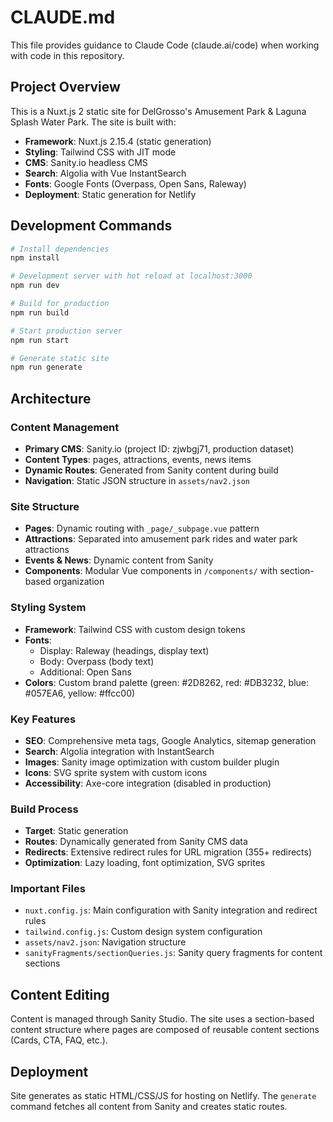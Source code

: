 # CLAUDE.md

This file provides guidance to Claude Code (claude.ai/code) when working with code in this repository.

## Project Overview

This is a Nuxt.js 2 static site for DelGrosso's Amusement Park & Laguna Splash Water Park. The site is built with:

- **Framework**: Nuxt.js 2.15.4 (static generation)
- **Styling**: Tailwind CSS with JIT mode
- **CMS**: Sanity.io headless CMS
- **Search**: Algolia with Vue InstantSearch
- **Fonts**: Google Fonts (Overpass, Open Sans, Raleway)
- **Deployment**: Static generation for Netlify

## Development Commands

```bash
# Install dependencies
npm install

# Development server with hot reload at localhost:3000
npm run dev

# Build for production
npm run build

# Start production server
npm run start

# Generate static site
npm run generate
```

## Architecture

### Content Management
- **Primary CMS**: Sanity.io (project ID: zjwbgj71, production dataset)
- **Content Types**: pages, attractions, events, news items
- **Dynamic Routes**: Generated from Sanity content during build
- **Navigation**: Static JSON structure in `assets/nav2.json`

### Site Structure
- **Pages**: Dynamic routing with `_page/_subpage.vue` pattern
- **Attractions**: Separated into amusement park rides and water park attractions
- **Events & News**: Dynamic content from Sanity
- **Components**: Modular Vue components in `/components/` with section-based organization

### Styling System
- **Framework**: Tailwind CSS with custom design tokens
- **Fonts**: 
  - Display: Raleway (headings, display text)
  - Body: Overpass (body text)
  - Additional: Open Sans
- **Colors**: Custom brand palette (green: #2D8262, red: #DB3232, blue: #057EA6, yellow: #ffcc00)

### Key Features
- **SEO**: Comprehensive meta tags, Google Analytics, sitemap generation
- **Search**: Algolia integration with InstantSearch
- **Images**: Sanity image optimization with custom builder plugin
- **Icons**: SVG sprite system with custom icons
- **Accessibility**: Axe-core integration (disabled in production)

### Build Process
- **Target**: Static generation
- **Routes**: Dynamically generated from Sanity CMS data
- **Redirects**: Extensive redirect rules for URL migration (355+ redirects)
- **Optimization**: Lazy loading, font optimization, SVG sprites

### Important Files
- `nuxt.config.js`: Main configuration with Sanity integration and redirect rules
- `tailwind.config.js`: Custom design system configuration
- `assets/nav2.json`: Navigation structure
- `sanityFragments/sectionQueries.js`: Sanity query fragments for content sections

## Content Editing

Content is managed through Sanity Studio. The site uses a section-based content structure where pages are composed of reusable content sections (Cards, CTA, FAQ, etc.).

## Deployment

Site generates as static HTML/CSS/JS for hosting on Netlify. The `generate` command fetches all content from Sanity and creates static routes.